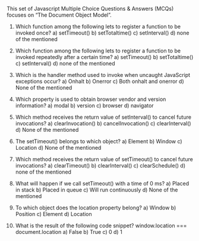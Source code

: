This set of Javascript Multiple Choice Questions & Answers (MCQs) focuses on “The Document Object Model”.

1. Which function among the following lets to register a function to be invoked once?
a) setTimeout()
b) setTotaltime()
c) setInterval()
d) none of the mentioned

2. Which function among the following lets to register a function to be invoked repeatedly after a certain time?
a) setTimeout()
b) setTotaltime()
c) setInterval()
d) none of the mentioned

3. Which is the handler method used to invoke when uncaught JavaScript exceptions occur?
a) Onhalt
b) Onerror
c) Both onhalt and onerror
d) None of the mentioned

4. Which property is used to obtain browser vendor and version information?
a) modal
b) version
c) browser
d) navigator

5. Which method receives the return value of setInterval() to cancel future invocations?
a) clearInvocation()
b) cancelInvocation()
c) clearInterval()
d) None of the mentioned

6. The setTimeout() belongs to which object?
a) Element
b) Window
c) Location
d) None of the mentioned

7. Which method receives the return value of setTimeout() to cancel future invocations?
a) clearTimeout()
b) clearInterval()
c) clearSchedule()
d) none of the mentioned

8. What will happen if we call setTimeout() with a time of 0 ms?
a) Placed in stack
b) Placed in queue
c) Will run continuously
d) None of the mentioned

9. To which object does the location property belong?
a) Window
b) Position
c) Element
d) Location

10. What is the result of the following code snippet?
window.location === document.location
a) False
b) True
c) 0
d) 1